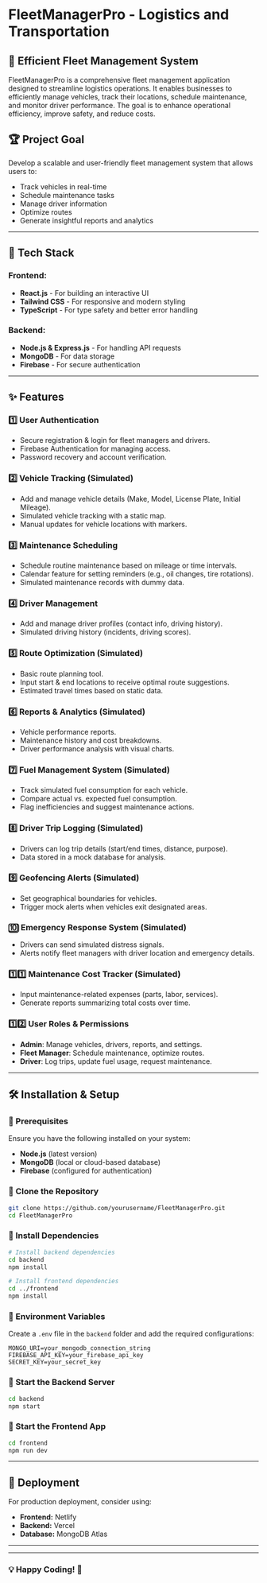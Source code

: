 # FleetManagerPro - Logistics and Transportation

## 🚛 Efficient Fleet Management System

FleetManagerPro is a comprehensive fleet management application designed to streamline logistics operations. It enables businesses to efficiently manage vehicles, track their locations, schedule maintenance, and monitor driver performance. The goal is to enhance operational efficiency, improve safety, and reduce costs.

## 🏆 Project Goal

Develop a scalable and user-friendly fleet management system that allows users to:
- Track vehicles in real-time
- Schedule maintenance tasks
- Manage driver information
- Optimize routes
- Generate insightful reports and analytics

---

## 📌 Tech Stack

### Frontend:
- **React.js** - For building an interactive UI
- **Tailwind CSS** - For responsive and modern styling
- **TypeScript** - For type safety and better error handling

### Backend:
- **Node.js & Express.js** - For handling API requests
- **MongoDB** - For data storage
- **Firebase** - For secure authentication

---

## ✨ Features

### 1️⃣ User Authentication
- Secure registration & login for fleet managers and drivers.
- Firebase Authentication for managing access.
- Password recovery and account verification.

### 2️⃣ Vehicle Tracking (Simulated)
- Add and manage vehicle details (Make, Model, License Plate, Initial Mileage).
- Simulated vehicle tracking with a static map.
- Manual updates for vehicle locations with markers.

### 3️⃣ Maintenance Scheduling
- Schedule routine maintenance based on mileage or time intervals.
- Calendar feature for setting reminders (e.g., oil changes, tire rotations).
- Simulated maintenance records with dummy data.

### 4️⃣ Driver Management
- Add and manage driver profiles (contact info, driving history).
- Simulated driving history (incidents, driving scores).

### 5️⃣ Route Optimization (Simulated)
- Basic route planning tool.
- Input start & end locations to receive optimal route suggestions.
- Estimated travel times based on static data.

### 6️⃣ Reports & Analytics (Simulated)
- Vehicle performance reports.
- Maintenance history and cost breakdowns.
- Driver performance analysis with visual charts.

### 7️⃣ Fuel Management System (Simulated)
- Track simulated fuel consumption for each vehicle.
- Compare actual vs. expected fuel consumption.
- Flag inefficiencies and suggest maintenance actions.

### 8️⃣ Driver Trip Logging (Simulated)
- Drivers can log trip details (start/end times, distance, purpose).
- Data stored in a mock database for analysis.

### 9️⃣ Geofencing Alerts (Simulated)
- Set geographical boundaries for vehicles.
- Trigger mock alerts when vehicles exit designated areas.

### 🔟 Emergency Response System (Simulated)
- Drivers can send simulated distress signals.
- Alerts notify fleet managers with driver location and emergency details.

### 1️⃣1️⃣ Maintenance Cost Tracker (Simulated)
- Input maintenance-related expenses (parts, labor, services).
- Generate reports summarizing total costs over time.

### 1️⃣2️⃣ User Roles & Permissions
- **Admin**: Manage vehicles, drivers, reports, and settings.
- **Fleet Manager**: Schedule maintenance, optimize routes.
- **Driver**: Log trips, update fuel usage, request maintenance.

---

## 🛠 Installation & Setup

### 📌 Prerequisites
Ensure you have the following installed on your system:
- **Node.js** (latest version)
- **MongoDB** (local or cloud-based database)
- **Firebase** (configured for authentication)

### 🔹 Clone the Repository
```sh
git clone https://github.com/yourusername/FleetManagerPro.git
cd FleetManagerPro
```

### 🔹 Install Dependencies
```sh
# Install backend dependencies
cd backend
npm install

# Install frontend dependencies
cd ../frontend
npm install
```

### 🔹 Environment Variables
Create a `.env` file in the `backend` folder and add the required configurations:
```
MONGO_URI=your_mongodb_connection_string
FIREBASE_API_KEY=your_firebase_api_key
SECRET_KEY=your_secret_key
```

### 🔹 Start the Backend Server
```sh
cd backend
npm start
```

### 🔹 Start the Frontend App
```sh
cd frontend
npm run dev
```

---

## 🚀 Deployment

For production deployment, consider using:
- **Frontend:**  Netlify
- **Backend:** Vercel
- **Database:** MongoDB Atlas

---


---

### 💡 Happy Coding! 🚀
